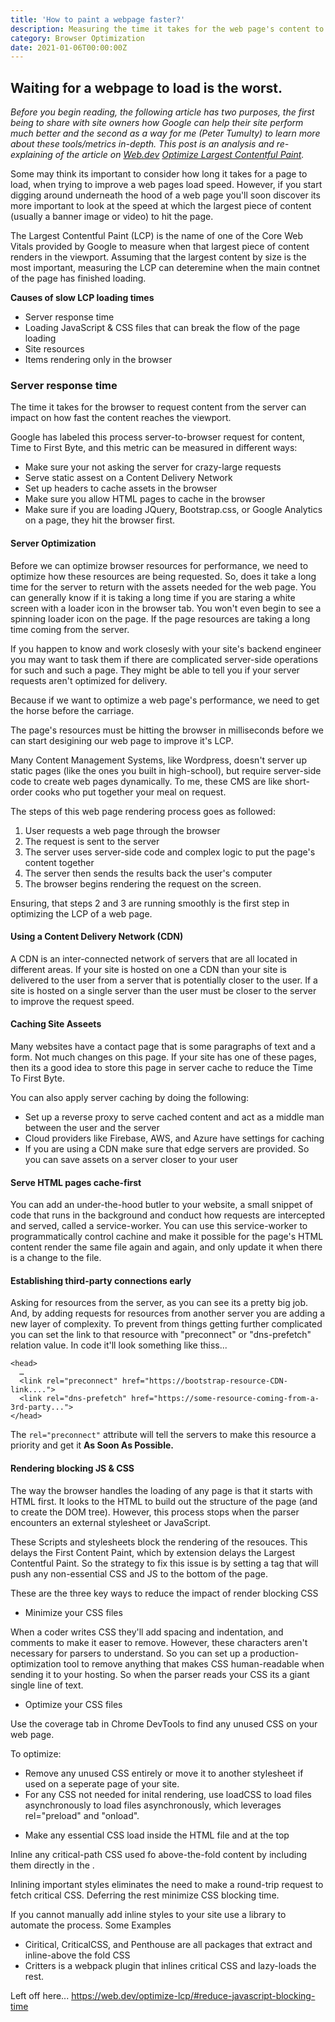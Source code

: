 ```yaml
---
title: 'How to paint a webpage faster?'
description: Measuring the time it takes for the web page's content to reach your eyes.
category: Browser Optimization
date: 2021-01-06T00:00:00Z
---
```


## Waiting for a webpage to load is the worst.

*Before you begin reading, the following article has two purposes, the first being to share with site owners how Google can help their site perform much better and the second as a way for me (Peter Tumulty) to learn more about these tools/metrics in-depth. This post is an analysis and re-explaining of the article on [Web.dev](https://web.dev) [Optimize Largest Contentful Paint](https://web.dev/optimize-lcp/).*

Some may think its important to consider how long it takes for a page to load, when trying to improve a web pages load speed. However, if you start digging around underneath the hood of a web page you'll soon discover its more important to look at the speed at which the largest piece of content (usually a banner image or video) to hit the page.

The Largest Contentful Paint (LCP) is the name of one of the Core Web Vitals provided by Google to measure when that largest piece of content renders in the viewport.  Assuming that the largest content by size is the most important, measuring the LCP can deteremine when the main contnet of the page has finished loading.

**Causes of slow LCP loading times**

* Server response time
* Loading JavaScript & CSS files that can break the flow of the page loading
* Site resources
* Items rendering only in the browser

### Server response time

The time it takes for the browser to request content from the server can impact on how fast the content reaches the viewport.

Google has labeled this process server-to-browser request for content, Time to First Byte, and this metric can be measured in different ways: 

* Make sure your not asking the server for crazy-large requests
* Serve static assest on a Content Delivery Network
* Set up headers to cache assets in the browser
* Make sure you allow HTML pages to cache in the browser
* Make sure if you are loading JQuery, Bootstrap.css, or Google Analytics on a page, they hit the browser first.

#### Server Optimization

Before we can optimize browser resources for performance, we need to optimize how these resources are being requested. So, does it take a long time for the server to return with the assets needed for the web page. You can generally know if it is taking a long time if you are staring a white screen with a loader icon in the browser tab. You won't even begin to see a spinning loader icon on the page. If the page resources are taking a long time coming from the server.

If you happen to know and work closesly with your site's backend engineer you may want to task them if there are complicated server-side operations for such and such a page. They might be able to tell you if your server requests aren't optimized for delivery.

Because if we want to optimize a web page's performance, we need to get the horse before the carriage. 

The page's resources must be hitting the browser in milliseconds before we can start desigining our web page to improve it's LCP.

Many Content Management Systems, like Wordpress, doesn't server up static pages (like the ones you built in high-school), but require server-side code to create web pages dynamically. To me, these CMS are like short-order cooks who put together your meal on request. 

The steps of this web page rendering process goes as followed: 

1. User requests a web page through the browser
2. The request is sent to the server
3. The server uses server-side code and complex logic to put the page's content together
4. The server then sends the results back the user's computer
5. The browser begins rendering the request on the screen.

Ensuring, that steps 2 and 3 are running smoothly is the first step in optimizing the LCP of a web page.

#### Using a Content Delivery Network (CDN)

A CDN is an inter-connected network of servers that are all located in different areas. If your site is hosted on one a CDN than your site is delivered to the user from a server that is potentially closer to the user. If a site is hosted on a single server than the user must be closer to the server to improve the request speed.

#### Caching Site Asseets

Many websites have a contact page that is some paragraphs of text and a form. Not much changes on this page. If your site has one of these pages, then its a good idea to store this page in server cache to reduce the Time To First Byte. 

You can also apply server caching by doing the following:
* Set up a reverse proxy to serve cached content and act as a middle man between the user and the server
* Cloud providers like Firebase, AWS, and Azure have settings for caching
* If you are using a CDN make sure that edge servers are provided. So you can save assets on a server closer to your user

#### Serve HTML pages cache-first

You can add an under-the-hood butler to your website, a small snippet of code that runs in the background and conduct how requests are intercepted and served, called a service-worker. You can use this service-worker to programmatically control cachine and make it possible for the page's HTML content render the same file again and again, and only update it when there is a change to the file.

#### Establishing third-party connections early 

Asking for resources from the server, as you can see its a pretty big job. And, by adding requests for resources from another server you are adding a new layer of complexity. To prevent from things getting further complicated you can set the link to that resource with "preconnect" or "dns-prefetch" relation value. In code it'll look something like thiss...

```
<head>
  …
  <link rel="preconnect" href="https://bootstrap-resource-CDN-link....">
  <link rel="dns-prefetch" href="https://some-resource-coming-from-a-3rd-party...">
</head>
```

The ```rel="preconnect"``` attribute will tell the servers to make this resource a priority and get it **As Soon As Possible.**

#### Rendering blocking JS & CSS

The way the browser handles the loading of any page is that it starts with HTML first. It looks to the HTML to build out the structure of the page (and to create the DOM tree). However, this process stops when the parser encounters an external stylesheet or JavaScript.

These Scripts and stylesheets block the rendering of the resouces. This delays the First Content Paint, which by extension delays the Largest Contentful Paint. So the strategy to fix this issue is by setting a tag that will push any non-essential CSS and JS to the bottom of the page.

These are the three key ways to reduce the impact of render blocking CSS

* Minimize your CSS files

<!-- Start Transcript -->
When a coder writes CSS they'll add spacing and indentation, and comments to make it easer to remove. However, these characters aren't necessary for parsers to understand. So you can set up a production-optimization tool to remove anything that makes CSS human-readable when sending it to your hosting. So when the parser reads your CSS its a giant single line of text.
<!-- End Transcript -->

* Optimize your CSS files 
<!-- Start Transcript -->
Use the coverage tab in Chrome DevTools to find any unused CSS on your web page. 

To optimize:

* Remove any unused CSS entirely or move it to another stylesheet if used on a seperate page of your site. 
* For any CSS not needed for inital rendering, use loadCSS to load files asynchronously to load files asynchronously, which leverages rel="preload" and "onload".
<!-- End Transcript -->

<!-- Start Transcript -->
* Make any essential CSS load inside the HTML file and at the top

Inline any critical-path CSS used fo above-the-fold content by including them directly in the <head>. 

Inlining important styles eliminates the need to make a round-trip request to fetch critical CSS. Deferring the rest minimize CSS blocking time. 

If you cannot manually add inline styles to your site use a library to automate the process. Some Examples

* Ciritical, CriticalCSS, and Penthouse are all packages that extract and inline-above the fold CSS
* Critters is a webpack plugin that inlines critical CSS and lazy-loads the rest.
<!-- End Transcript -->

Left off here... https://web.dev/optimize-lcp/#reduce-javascript-blocking-time

